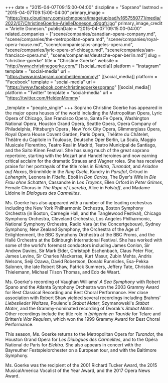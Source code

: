 +++
date = "2015-04-07T09:15:00-04:00"
discipline = "Soprano"
lastmod = "2015-04-07T09:15:00-04:00"
primary_image = "https://res.cloudinary.com/schmopera/image/upload/v1657550771/media/2022/07/ChristineGoerke-ArielleDoneson_q9gqfr.jpg"
primary_image_credit = "Arielle Doneson."
publishDate = "2015-04-07T09:15:00-04:00"
related_companies = ["scene/companies/canadian-opera-company.md", "scene/companies/the-metropolitan-opera.md", "scene/companies/royal-opera-house.md", "scene/companies/los-angeles-opera.md", "scene/companies/lyric-opera-of-chicago.md", "scene/companies/san-francisco-opera.md", "scene/companies/deutsche-oper-berlin.md"]
slug = "christine-goerke"
title = "Christine Goerke"
website = "http://www.christinegoerke.com/"
[[social_media]]
platform = "Instagram"
template = "social-media"
url = "https://www.instagram.com/heldenmommy/"
[[social_media]]
platform = "Facebook"
template = "social-media"
url = "https://www.facebook.com/christinegoerkesoprano"
[[social_media]]
platform = "Twitter"
template = "social-media"
url = "https://twitter.com/HeldenMommy"

_template = "people_single"
+++
Soprano Christine Goerke has appeared in the major opera houses of the world including the Metropolitan Opera, Lyric Opera of Chicago, San Francisco Opera, Santa Fe Opera, Washington National Opera, Houston Grand Opera, Seattle Opera, Opera Company of Philadelphia, Pittsburgh Opera , New York City Opera, Glimmerglass Opera, Royal Opera House Covent Garden, Paris Opera, Théâtre du Châtelet, Théâtre du Capitole in Toulouse, Deutsche Oper Berlin, La Scala, Maggio Musicale Fiorentino, Teatro Real in Madrid, Teatro Municipal de Santiago, and the Saito Kinen Festival. She has sung much of the great soprano repertoire, starting with the Mozart and Handel heroines and now earning critical acclaim for the dramatic Strauss and Wagner roles. She has received praise for her portrayals of the title roles in _Elektra_, _Turandot_, and _Ariadne auf Naxos_, Brünnhilde in the _Ring Cycle_, Kundry in _Parsifal_, Ortrud in _Lohengrin_, Leonora in _Fidelio_, Eboli in _Don Carlos_, The Dyer's Wife in _Die Frau ohne Schatten_, Cassandre in _Les Troyens_, Ellen Orford in _Peter Grimes_, Female Chorus in _The Rape of Lucretia_, Alice in _Falstaff_, and Madame Lidoine in _Dialogues des Carmelites_.

Ms. Goerke has also appeared with a number of the leading orchestras including the New York Philharmonic Orchestra, Boston Symphony Orchestra (in Boston, Carnegie Hall, and the Tanglewood Festival), Chicago Symphony Orchestra, Cleveland Orchestra, Los Angeles Philharmonic, National Symphony Orchestra, Radio Vara (at the Concertgebouw), Sydney Symphony, New Zealand Symphony, the Orchestra of the Age of Enlightenment, the BBC Symphony Orchestra at the BBC Proms, and the Hallé Orchestra at the Edinburgh International Festival. She has worked with some of the world's foremost conductors including James Conlon, Sir Andrew Davies, Sir Mark Elder, Christoph Eschenbach, Claus Peter Flor, James Levine, Sir Charles Mackerras, Kurt Masur, Zubin Mehta, Andris Nelsons, Seiji Ozawa, David Robertson, Donald Runnicles, Esa-Pekka Salonen, the late Robert Shaw, Patrick Summers, Jeffery Tate, Christian Thielemann, Michael Tilson Thomas, and Edo de Waart.

Ms. Goerke's recording of Vaughan Williams’ _A Sea Symphony_ with Robert Spano and the Atlanta Symphony Orchestra won the 2003 Grammy Award for Best Classical Recording and Best Choral Performance. Her close association with Robert Shaw yielded several recordings including Brahms' _Liebeslieder Waltzes_, Poulenc's _Stabat Mater_, Szymanowski's _Stabat Mater_, and the Grammy-nominated recording of Dvorak's _Stabat Mater_. Other recordings include the title role in _Iphigenie en Tauride_ for Telarc and Britten’s _War Requiem_, which won the 1999 Grammy Award for Best Choral Performance.

This season, Ms. Goerke returns to the Metropolitan Opera for _Turandot_, the Houston Grand Opera for _Les Dialogues des Carmelites_, and to the Opéra National de Paris for _Elektra_. She also appears in concert with the Bayreuther Festspielorchester on a European tour, and with the Baltimore Symphony.

Ms. Goerke was the recipient of the 2001 Richard Tucker Award, the 2015 MusicalAmerica Vocalist of the Year Award, and the 2017 Opera News Award.